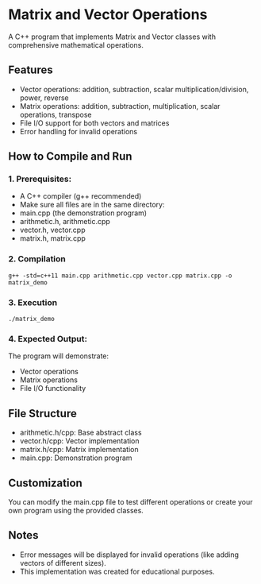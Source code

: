 # Matrix and Vector Operations
A C++ program that implements Matrix and Vector classes with comprehensive mathematical operations.

## Features
- Vector operations: addition, subtraction, scalar multiplication/division, power, reverse
- Matrix operations: addition, subtraction, multiplication, scalar operations, transpose
- File I/O support for both vectors and matrices
- Error handling for invalid operations

## How to Compile and Run
### 1. Prerequisites:
- A C++ compiler (g++ recommended)
- Make sure all files are in the same directory:
- main.cpp (the demonstration program)
- arithmetic.h, arithmetic.cpp
- vector.h, vector.cpp
- matrix.h, matrix.cpp

### 2. Compilation
	g++ -std=c++11 main.cpp arithmetic.cpp vector.cpp matrix.cpp -o matrix_demo

### 3. Execution
	./matrix_demo

### 4. Expected Output:
The program will demonstrate:
- Vector operations
- Matrix operations
- File I/O functionality

## File Structure
- arithmetic.h/cpp: Base abstract class
- vector.h/cpp: Vector implementation
- matrix.h/cpp: Matrix implementation
- main.cpp: Demonstration program

## Customization
You can modify the main.cpp file to test different operations or create your own program using the provided classes.

## Notes
- Error messages will be displayed for invalid operations (like adding vectors of different sizes).
- This implementation was created for educational purposes.  
